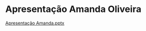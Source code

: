 # Apresentação Amanda Oliveira 
[Apresentação Amanda.pptx](https://github.com/Amandissima/Computer-Work/files/12374477/Apresentacao.Amanda.pptx)
